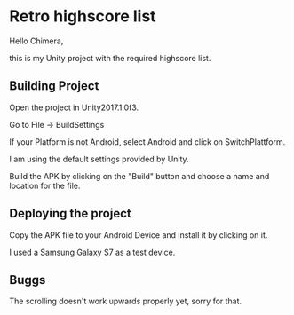 Retro highscore list
===================

Hello Chimera,

this is my Unity project with the required highscore list. 

Building Project
----------
Open the project in Unity2017.1.0f3.

Go to File -> BuildSettings

If your Platform is not Android, select Android and click on SwitchPlattform.

I am using the default settings provided by Unity.

Build the APK by clicking on the "Build" button and choose a name and location for the file.


Deploying the project
-------------
Copy the APK file to your Android Device and install it by clicking on it.

I used a Samsung Galaxy S7 as a test device.


Buggs
------------
The scrolling doesn't work upwards properly yet, sorry for that.
